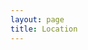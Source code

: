 ```yaml
---
layout: page
title: Location
---
```


<div id="map" class="map leaflet-container" style="height: 500px; position:relative;"></div>
<script>
    // create the map object and set the cooridnates of the initial view: 
    var map = L.map('map').setView([50.78027, 6.08096], 14);

    // create the tile layer with correct attribution: 
    L.tileLayer('https://{s}.tile.openstreetmap.org/{z}/{x}/{y}.png', { attribution: '© <a href="https://www.openstreetmap.org/copyright">OpenStreetMap</a> contributors' }).addTo(map);

    L.marker([50.78027, 6.08096]).addTo(map).bindPopup('<a href="https://maps.openrouteservice.org/directions?n1=50.780204&n2=6.081032&n3=17&a=null,null,50.780204,6.081032&b=0&c=0&k1=en-US&k2=km" target="_blank"><b>MESIGA 2019.</b><br> RWTH - Fachgruppe Mathematik.<br>Pontdriesch 14-16<br>52062 Aachen</a>').openPopup();

    L.circle([50.78027, 6.08096], { color: '\#3CA496', fillColor: '\#3CA496', fillOpacity: 0.5, radius: 1000 }).addTo(map);
</script>
